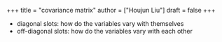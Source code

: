 +++
title = "covariance matrix"
author = ["Houjun Liu"]
draft = false
+++

-   diagonal slots: how do the variables vary with themselves
-   off-diagonal slots: how do the variables vary with each other
